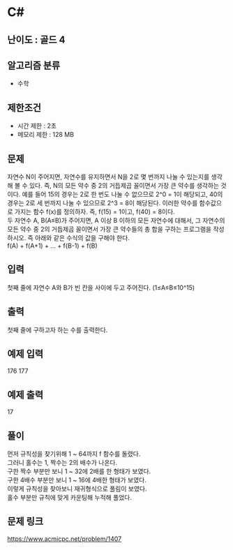 # C#

## 난이도 : 골드 4

## 알고리즘 분류
  - 수학

## 제한조건
  - 시간 제한 : 2초
  - 메모리 제한 : 128 MB

## 문제
자연수 N이 주어지면, 자연수를 유지하면서 N을 2로 몇 번까지 나눌 수 있는지를 생각해 볼 수 있다. 즉, N의 모든 약수 중 2의 거듭제곱 꼴이면서 가장 큰 약수를 생각하는 것이다. 예를 들어 15의 경우는 2로 한 번도 나눌 수 없으므로 2^0 = 1이 해당되고, 40의 경우는 2로 세 번까지 나눌 수 있으므로 2^3 = 8이 해당된다. 이러한 약수를 함수값으로 가지는 함수 f(x)를 정의하자. 즉, f(15) = 1이고, f(40) = 8이다.<br/>
두 자연수 A, B(A≤B)가 주어지면, A 이상 B 이하의 모든 자연수에 대해서, 그 자연수의 모든 약수 중 2의 거듭제곱 꼴이면서 가장 큰 약수들의 총 합을 구하는 프로그램을 작성하시오. 즉 아래와 같은 수식의 값을 구해야 한다.<br/>
f(A) + f(A+1) + ... + f(B-1) + f(B)<br/>

## 입력
첫째 줄에 자연수 A와 B가 빈 칸을 사이에 두고 주어진다. (1≤A≤B≤10^15)<br/>

## 출력
첫째 줄에 구하고자 하는 수를 출력한다.<br/>

## 예제 입력
176 177<br/>

## 예제 출력
17<br/>

## 풀이
먼저 규칙성을 찾기위해 1 ~ 64까지 f 함수를 돌렸다.<br/>
그러니 홀수는 1, 짝수는 2의 배수가 나온다.<br/>
구한 짝수 부분만 보니 1 ~ 32에 2배를 한 형태가 보였다.<br/>
구한 4배수 부분만 보니 1 ~ 16에 4배한 형태가 보였다.<br/>
이렇게 규칙성을 찾아보니 재귀형식으로 풀림이 보였다.<br/>
홀수 부분만 규칙에 맞게 카운팅해 누적해 풀었다.<br/>

## 문제 링크
https://www.acmicpc.net/problem/1407